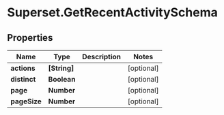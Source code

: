 # Superset.GetRecentActivitySchema

## Properties
Name | Type | Description | Notes
------------ | ------------- | ------------- | -------------
**actions** | **[String]** |  | [optional] 
**distinct** | **Boolean** |  | [optional] 
**page** | **Number** |  | [optional] 
**pageSize** | **Number** |  | [optional] 
